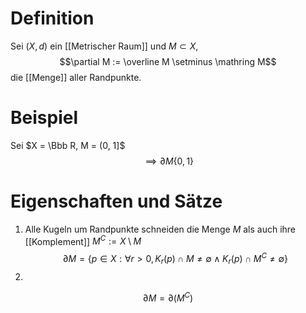# Definition
Sei $(X, d)$ ein [[Metrischer Raum]] und $M \subset X$,
$$\partial M := \overline M \setminus \mathring M$$
die [[Menge]] aller Randpunkte.

# Beispiel
Sei $X = \Bbb R, M = (0, 1]$
$$\implies \partial M \{0, 1\}$$

# Eigenschaften und Sätze
1. Alle Kugeln um Randpunkte schneiden die Menge $M$ als auch ihre [[Komplement]] $M^C:= X \setminus M$
$$\partial M = \{ p \in X : \forall r > 0, K_r(p) \cap M \neq \emptyset \wedge K_r(p) \cap M^C \neq \emptyset \}$$
2. 
$$\partial M = \partial(M^C)$$

